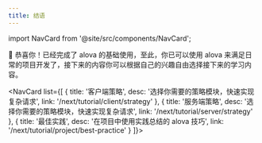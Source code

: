 ```yaml
---
title: 结语
---
```


import NavCard from '@site/src/components/NavCard';

🎉 恭喜你！已经完成了 alova 的基础使用，至此，你已可以使用 alova 来满足日常的项目开发了，接下来的内容你可以根据自己的兴趣自由选择接下来的学习内容。

<NavCard list={[
{
title: '客户端策略',
desc: '选择你需要的策略模块，快速实现复杂请求',
link: '/next/tutorial/client/strategy'
},
{
title: '服务端策略',
desc: '选择你需要的策略模块，快速实现复杂请求',
link: '/next/tutorial/server/strategy'
},
{
title: '最佳实践',
desc: '在项目中使用实践总结的 alova 技巧',
link: '/next/tutorial/project/best-practice'
}
]}></NavCard>

